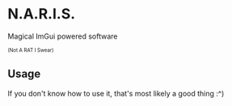 # N.A.R.I.S.
Magical ImGui powered software

<sup><sub>(Not A RAT I Swear)</sub></sup>

## Usage
If you don't know how to use it, that's most likely a good thing :^)
